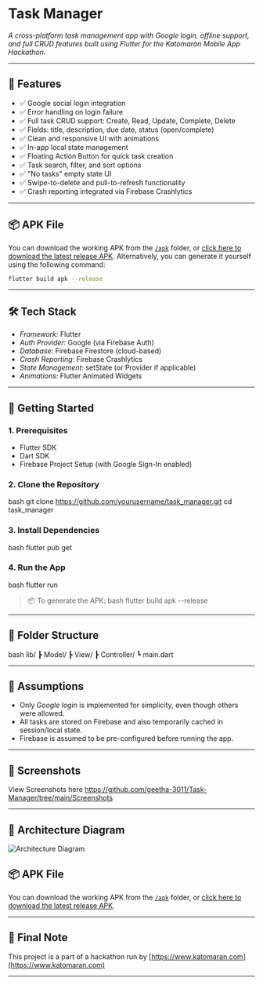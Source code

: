 # Task Manager

*A cross-platform task management app with Google login, offline support, and full CRUD features built using Flutter for the Katomaran Mobile App Hackathon.*

---

## 📱 Features

- ✅ Google social login integration
- ✅ Error handling on login failure
- ✅ Full task CRUD support: Create, Read, Update, Complete, Delete
- ✅ Fields: title, description, due date, status (open/complete)
- ✅ Clean and responsive UI with animations
- ✅ In-app local state management
- ✅ Floating Action Button for quick task creation
- ✅ Task search, filter, and sort options
- ✅ "No tasks" empty state UI
- ✅ Swipe-to-delete and pull-to-refresh functionality
- ✅ Crash reporting integrated via Firebase Crashlytics

---

## 📦 APK File

You can download the working APK from the [`/apk`](https://github.com/geetha-3011/Task-Manager/tree/main/apk) folder, or [click here to download the latest release APK](https://github.com/geetha-3011/Task-Manager/releases/download/v1.0.1/Todo.apk).
Alternatively, you can generate it yourself using the following command:

```bash
flutter build apk --release
```

---
## 🛠 Tech Stack

- *Framework:* Flutter
- *Auth Provider:* Google (via Firebase Auth)
- *Database:* Firebase Firestore (cloud-based)
- *Crash Reporting:* Firebase Crashlytics
- *State Management:* setState (or Provider if applicable)
- *Animations:* Flutter Animated Widgets

---

## 🚀 Getting Started

### 1. Prerequisites

- Flutter SDK
- Dart SDK
- Firebase Project Setup (with Google Sign-In enabled)

### 2. Clone the Repository

bash
git clone https://github.com/yourusername/task_manager.git
cd task_manager


### 3. Install Dependencies

bash
flutter pub get


### 4. Run the App

bash
flutter run


> 📦 To generate the APK:
bash
flutter build apk --release


---

## 📂 Folder Structure

bash
lib/
 ┣ Model/
 ┣ View/
 ┣ Controller/
 ┗ main.dart


---

## 🧠 Assumptions

- Only *Google login* is implemented for simplicity, even though others were allowed.
- All tasks are stored on Firebase and also temporarily cached in session/local state.
- Firebase is assumed to be pre-configured before running the app.

---

## 📸 Screenshots

View Screenshots here https://github.com/geetha-3011/Task-Manager/tree/main/Screenshots


---

## 🧭 Architecture Diagram
![Architecture Diagram](https://github.com/user-attachments/assets/9df5a914-0e5b-474d-8d48-0f1dba750400)



## 📦 APK File

You can download the working APK from the [`/apk`](https://github.com/geetha-3011/Task-Manager/tree/main/apk) folder, or [click here to download the latest release APK](https://github.com/geetha-3011/Task-Manager/releases/download/v1.0.1/Todo.apk).


---

## 🏁 Final Note

This project is a part of a hackathon run by [https://www.katomaran.com](https://www.katomaran.com)

---
